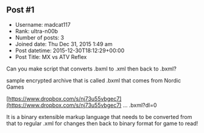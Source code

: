 ## Post #1
- Username: madcat117
- Rank: ultra-n00b
- Number of posts: 3
- Joined date: Thu Dec 31, 2015 1:49 am
- Post datetime: 2015-12-30T18:12:29+00:00
- Post Title: MX vs ATV Reflex

Can you make script that converts .bxml to .xml then back to .bxml? 

sample encrypted archive that is called .bxml that comes from Nordic Games

[https://www.dropbox.com/s/nj73u55vbgec7](https://www.dropbox.com/s/nj73u55vbgec7) ... .bxml?dl=0

It is a binary extensible markup language that needs to be converted from that to regular .xml for changes then back to binary format for game to read!

